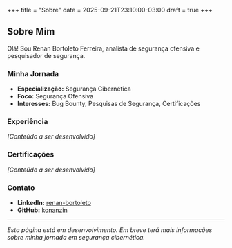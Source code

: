 +++
title = "Sobre"
date = 2025-09-21T23:10:00-03:00
draft = true
+++

## Sobre Mim

Olá! Sou Renan Bortoleto Ferreira, analista de segurança ofensiva e pesquisador de segurança.

### Minha Jornada

- **Especialização:** Segurança Cibernética
- **Foco:** Segurança Ofensiva
- **Interesses:** Bug Bounty, Pesquisas de Segurança, Certificações

### Experiência

*[Conteúdo a ser desenvolvido]*

### Certificações

*[Conteúdo a ser desenvolvido]*

### Contato

- **LinkedIn:** [renan-bortoleto](https://linkedin.com/in/renan-bortoleto/)
- **GitHub:** [konanzin](https://github.com/konanzin/)

---

*Esta página está em desenvolvimento. Em breve terá mais informações sobre minha jornada em segurança cibernética.*
